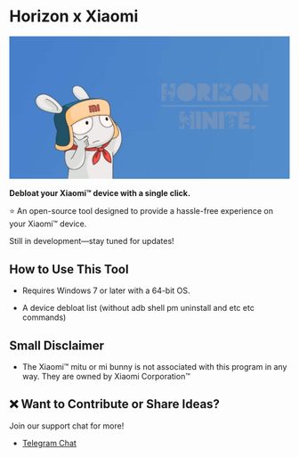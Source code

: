 # Horizon x Xiaomi

![horizon-banner](https://github.com/forsaken-heart24/HorizonDebloater/blob/main/banner.jpg?raw=true)

**Debloat your Xiaomi™ device with a single click.**

⭐️ An open-source tool designed to provide a hassle-free experience on your Xiaomi™ device.

Still in development—stay tuned for updates!

## How to Use This Tool
* Requires Windows 7 or later with a 64-bit OS.

* A device debloat list (without adb shell pm uninstall and etc etc commands)

## Small Disclaimer
* The Xiaomi™ mitu or mi bunny is not associated with this program in any way. They are owned by Xiaomi Corporation™

## ❌ Want to Contribute or Share Ideas?
Join our support chat for more!
* [Telegram Chat](https://t.me/equinoxfromlunaandetclore)